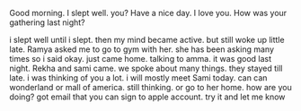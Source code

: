 Good morning. 
I slept well. you?
Have a nice day.
I love you.
How was your gathering last night?


i slept well until i slept. then my mind became active. but still woke up little late. Ramya asked me to go to gym with her. she has been asking many times so i said okay. just came home. talking to amma. 
it was good last night. Rekha and sami came. we spoke about many things. they stayed till late. i was thinking of you a lot. i will mostly meet Sami today. can can wonderland or mall of america. still thinking. or go to her home. 
how are you doing? 
got email that you can sign to apple account. try it and let me know
